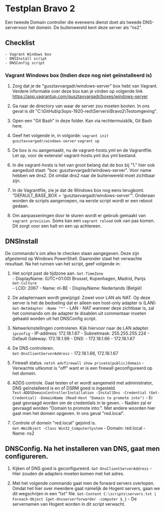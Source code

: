 ﻿# **Testplan Bravo 2**

Een tweede Domain controller die eveneens dienst doet als tweede DNS-servervoor het domein. De buitenwereld kent deze server als “ns2”.

## Checklist
	- Vagrant Windows box
	- DNSInstall script
	- DNSConfig script


### Vagrant Windows box (Indien deze nog niet geïnstalleerd is)

1. Zorg dat je de "gusztavvargadr/windows-server" box hebt van Vagrant. Verdere informatie over deze box kan je vinden op volgende link https://app.vagrantup.com/gusztavvargadr/boxes/windows-server

2. Ga naar de directory van waar de server zou moeten booten. In ons geval is dit "C:\GitHub\p3ops-1920-red\Servers\Bravo2\Testomgeving".

3. Open een "Git Bash" in deze folder. Kan via rechtermuisklik, Git Bash here.

4. Geef het volgende in, in volgorde: `vagrant init gusztavvargadr/windows-server` `vagrant up`

5. De box is nu aangemaakt, nu de vagrant-hosts.yml en de Vagrantfile. Let op, voor de extensie! vagrant-hosts.yml dus yml bestand.

6. In die vagrant-hosts is het van groot belang dat de box bij "1." hier ook aangeduid staat: "box: gusztavvargadr/windows-server". Voor name hebben we dns2. Dit omdat dns2 naar de buitenwereld moet zichtbaar zijn.

7. In de Vagrantfile, zie je dat de Windows box nog eens terugkomt. "DEFAULT_BASE_BOX = 'gusztavvargadr/windows-server'". Onderaan worden de scripts aangeroepen, na eerste script wordt er een reboot gedaan.

8. Om aanpasseningen door te sturen wordt er gebruik gemaakt van `vagrant provision`. Soms kan een `vagrant reload` ook van pas komen. Dit zorgt voor een halt en een up achtereen.

## DNSInstall

De commando's om alles te checken staan aangegeven.
Deze zijn afgestemd op Windows PowerShell.
Daaronder staat het verwachte resultaat.
Na het runnen van het script, geef volgende in:

1. Het script past de tijdzone aan. 
     `Get-TimeZone` <br/>
        - DisplayName: (UTC+01:00) Brussel, Kopenhagen, Madrid, Parijs <br/>
     `Get-Culture` <br/>
        - LCID: 2067
        - Name: nl-BE
        - DisplayName: Nederlands (België)       

2. De adapternaam wordt gewijzigd. Zowel voor LAN als NAT. Op deze server is het de bedoeling dat er alleen een host-only adapter is (LAN):   
     `Get-NetAdapter -Name "*"`
    	- LAN
		- NAT wanneer deze zichtbaar is, zal het commando om de adapter te disablen uit commentaar moeten gehaald worden uit het DNSConfig script.

3. Netwerkinstellingen controleren. Kijk hiervoor naar de LAN adapter.
     `ipconfig`
        - IP-address: 172.18.1.67
        - Subnetmask: 255.255.255.224
        - Default Gateway: 172.18.1.98
        - DNS: - 172.18.1.66
               - 172.18.1.67
 
 4. De DNS controleren.   
	 `Get-DnsClientServerAddress` 
        - 172.18.1.66, 172.18.1.67
 
 5. Firewall status.
	 `netsh advfirewall show private|public|domain`
		- Verwachte uitkomst is "off" want er is een firewall geconfigureerd op het domein.
 
 6. ADDS controle. Gaat testen of er wordt aangemeld met administrator, DNS geïnstalleerd is en of DSRM goed is ingesteld.   
     `Test-ADDSDomainControllerInstallation -InstallDns -Credential (Get-Credential) -DomainName (Read-Host "Domain to promote into")`
		- Er gaat gevraagd worden om de credentials in te geven.
		- Nadien zal er gevraagd worden "Domain to promote into:". Met andere woorden hier gaat men het domein opgeven. In ons geval "red.local".
 
 7. Controle of domein "red.local" gejoind is.   
     `Get-WmiObject -Class Win32_ComputerSystem`
	 	- Domain: red.local
		- Name: ns2

##  DNSConfig. Na het installeren van DNS, gaat men configureren.

 1. Kijken of DNS goed is geconfigureerd.
	 `Get-DnsClientServerAddress`
	 	- Hier zouden de adapters moeten komen met het adres.

 2. Met het volgende commando gaat men de forward servers overlopen. Omdat het hier over meerdere gaat namelijk de Hogent servers, gaan we dit wegschrijen in een "txt" file.
	 `Get-Content C:\scripts\servers.txt | Foreach-Object {get-dnsserverforwarder -computer $_}`
		- De servernamen van Hogent worden in dit script verwacht.
